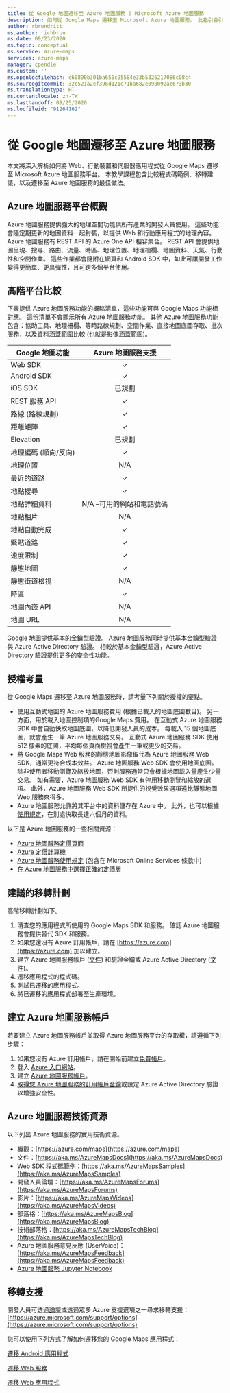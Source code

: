```yaml
---
title: 從 Google 地圖遷移至 Azure 地圖服務 | Microsoft Azure 地圖服務
description: 如何從 Google Maps 遷移至 Microsoft Azure 地圖服務。 此指引會引導您切換至 Azure 地圖服務 API 和 SDK。
author: rbrundritt
ms.author: richbrun
ms.date: 09/23/2020
ms.topic: conceptual
ms.service: azure-maps
services: azure-maps
manager: cpendle
ms.custom: ''
ms.openlocfilehash: c60890b301ba650c95584e33b5326217086c08c4
ms.sourcegitcommit: 32c521a2ef396d121e71ba682e098092ac673b30
ms.translationtype: HT
ms.contentlocale: zh-TW
ms.lasthandoff: 09/25/2020
ms.locfileid: "91264162"
---
```

# <a name="migrate-from-google-maps-to-azure-maps"></a>從 Google 地圖遷移至 Azure 地圖服務

本文將深入解析如何將 Web、行動裝置和伺服器應用程式從 Google Maps 遷移至 Microsoft Azure 地圖服務平台。 本教學課程包含比較程式碼範例、移轉建議，以及遷移至 Azure 地圖服務的最佳做法。

## <a name="azure-maps-platform-overview"></a>Azure 地圖服務平台概觀

Azure 地圖服務提供強大的地理空間功能供所有產業的開發人員使用。 這些功能會隨定期更新的地圖資料一起封裝，以提供 Web 和行動應用程式的地理內容。 Azure 地圖服務有 REST API 的 Azure One API 相容集合。 REST API 會提供地圖呈現、搜尋、路由、流量、時區、地理位置、地理柵欄、地圖資料、天氣、行動性和空間作業。 這些作業都會隨附在網頁和 Android SDK 中，如此可讓開發工作變得更簡單、更具彈性，且可跨多個平台使用。

## <a name="high-level-platform-comparison"></a>高階平台比較

下表提供 Azure 地圖服務功能的概略清單，這些功能可與 Google Maps 功能相對應。 這份清單不會顯示所有 Azure 地圖服務功能。 其他 Azure 地圖服務功能包含：協助工具、地理柵欄、等時路線規劃、空間作業、直接地圖底圖存取、批次服務，以及資料涵蓋範圍比較 (也就是影像涵蓋範圍)。

| Google 地圖功能         | Azure 地圖服務支援                     |
|-----------------------------|:--------------------------------------:|
| Web SDK                     | ✓                                      |
| Android SDK                 | ✓                                      |
| iOS SDK                     | 已規劃                                |
| REST 服務 API           | ✓                                      |
| 路線 (路線規劃)        | ✓                                      |
| 距離矩陣             | ✓                                      |
| Elevation                   | 已規劃                                |
| 地理編碼 (順向/反向) | ✓                                      |
| 地理位置                 | N/A                                    |
| 最近的道路               | ✓                                      |
| 地點搜尋               | ✓                                      |
| 地點詳細資料              | N/A –可用的網站和電話號碼 |
| 地點相片               | N/A                                    |
| 地點自動完成          | ✓                                      |
| 緊貼道路                | ✓                                      |
| 速度限制                | ✓                                      |
| 靜態地圖                 | ✓                                      |
| 靜態街道檢視          | N/A                                    |
| 時區                   | ✓                                      |
| 地圖內嵌 API           | N/A                                    |
| 地圖 URL                    | N/A                                    |

Google 地圖提供基本的金鑰型驗證。 Azure 地圖服務同時提供基本金鑰型驗證與 Azure Active Directory 驗證。 相較於基本金鑰型驗證，Azure Active Directory 驗證提供更多的安全性功能。

## <a name="licensing-considerations"></a>授權考量

從 Google Maps 遷移至 Azure 地圖服務時，請考量下列關於授權的要點。

- 使用互動式地圖的 Azure 地圖服務費用 (根據已載入的地圖底圖數目)。 另一方面，用於載入地圖控制項的Google Maps 費用。 在互動式 Azure 地圖服務 SDK 中會自動快取地圖底圖，以降低開發人員的成本。 每載入 15 個地圖底圖，就會產生一筆 Azure 地圖服務交易。 互動式 Azure 地圖服務 SDK 使用 512 像素的底圖，平均每個頁面檢視會產生一筆或更少的交易。
- 將 Google Maps Web 服務的靜態地圖影像取代為 Azure 地圖服務 Web SDK，通常更符合成本效益。 Azure 地圖服務 Web SDK 會使用地圖底圖。 除非使用者移動瀏覽及縮放地圖，否則服務通常只會根據地圖載入量產生少量交易。 如有需要，Azure 地圖服務 Web SDK 有停用移動瀏覽和縮放的選項。 此外，Azure 地圖服務 Web SDK 所提供的視覺效果選項遠比靜態地圖 Web 服務來得多。
- Azure 地圖服務允許將其平台中的資料儲存在 Azure 中。 此外，也可以根據[使用規定](https://www.microsoftvolumelicensing.com/DocumentSearch.aspx?Mode=3&DocumentTypeId=46)，在別處快取長達六個月的資料。

以下是 Azure 地圖服務的一些相關資源：

- [Azure 地圖服務定價頁面](https://azure.microsoft.com/pricing/details/azure-maps/)
- [Azure 定價計算機](https://azure.microsoft.com/pricing/calculator/?service=azure-maps)
- [Azure 地圖服務使用規定](https://www.microsoftvolumelicensing.com/DocumentSearch.aspx?Mode=3&DocumentTypeId=46) (包含在 Microsoft Online Services 條款中)
- [在 Azure 地圖服務中選擇正確的定價層](https://docs.microsoft.com/azure/azure-maps/choose-pricing-tier)

## <a name="suggested-migration-plan"></a>建議的移轉計劃

高階移轉計劃如下。

1. 清查您的應用程式所使用的 Google Maps SDK 和服務。 確認 Azure 地圖服務會提供替代 SDK 和服務。
2. 如果您還沒有 Azure 訂用帳戶，請在 [https://azure.com](https://azure.com) 加以建立。
3. 建立 Azure 地圖服務帳戶 ([文件](https://docs.microsoft.com/azure/azure-maps/how-to-manage-account-keys)) 和驗證金鑰或 Azure Active Directory ([文件](https://docs.microsoft.com/azure/azure-maps/how-to-manage-authentication))。
4. 遷移應用程式的程式碼。
5. 測試已遷移的應用程式。
6. 將已遷移的應用程式部署至生產環境。

## <a name="create-an-azure-maps-account"></a>建立 Azure 地圖服務帳戶

若要建立 Azure 地圖服務帳戶並取得 Azure 地圖服務平台的存取權，請遵循下列步驟：

1. 如果您沒有 Azure 訂用帳戶，請在開始前建立[免費帳戶](https://azure.microsoft.com/free/)。
2. 登入 [Azure 入口網站](https://portal.azure.com/)。
3. 建立 [Azure 地圖服務帳戶](https://docs.microsoft.com/azure/azure-maps/how-to-manage-account-keys)。 
4. [取得您 Azure 地圖服務的訂用帳戶金鑰](https://docs.microsoft.com/azure/azure-maps/how-to-manage-authentication#view-authentication-details)或設定 Azure Active Directory 驗證以增強安全性。

## <a name="azure-maps-technical-resources"></a>Azure 地圖服務技術資源

以下列出 Azure 地圖服務的實用技術資源。

- 概觀：[https://azure.com/maps](https://azure.com/maps)
- 文件：[https://aka.ms/AzureMapsDocs](https://aka.ms/AzureMapsDocs)
- Web SDK 程式碼範例：[https://aka.ms/AzureMapsSamples](https://aka.ms/AzureMapsSamples)
- 開發人員論壇：[https://aka.ms/AzureMapsForums](https://aka.ms/AzureMapsForums)
- 影片：[https://aka.ms/AzureMapsVideos](https://aka.ms/AzureMapsVideos)
- 部落格：[https://aka.ms/AzureMapsBlog](https://aka.ms/AzureMapsBlog)
- 技術部落格：[https://aka.ms/AzureMapsTechBlog](https://aka.ms/AzureMapsTechBlog)
- Azure 地圖服務意見反應 (UserVoice)：[https://aka.ms/AzureMapsFeedback](https://aka.ms/AzureMapsFeedback)
- [Azure 地圖服務 Jupyter Notebook](https://github.com/Azure-Samples/Azure-Maps-Jupyter-Notebook)

## <a name="migration-support"></a>移轉支援

開發人員可透過[論壇](https://aka.ms/AzureMapsForums)或透過眾多 Azure 支援選項之一尋求移轉支援：[https://azure.microsoft.com/support/options](https://azure.microsoft.com/support/options)

您可以使用下列方式了解如何遷移您的 Google Maps 應用程式： 

[遷移 Android 應用程式](migrate-from-google-maps-android-app.md) 

[遷移 Web 服務](migrate-from-google-maps-web-services.md) 

[遷移 Web 應用程式](migrate-from-google-maps-web-app.md)